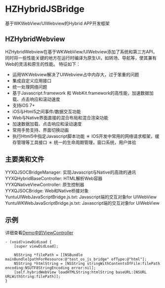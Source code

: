 # HZHybridJSBridge

基于WKWebView/UIWebview的Hybrid APP开发框架

## HZHybridWebview

HZHybridWebview在基于WKWebView/UIWebview添加了系统和第三方API，同时将一些性能关键的地方在运行时编译为原生UI，如转场、导航等，使其兼有Web的灵活和原生的性能。
特征如下：<br/>

* 运用WKWebview解决了UIWebview占中内存大，过于笨重的问题
* 集成自定义应用接口
* 统一处理网络问题
* 基于Javascript.framework 和 WebKit.framework的高性能，加速数据加载、点击响应和滚动速度
* 支持iOS 7+
* iOS与Html5之间事件/数据交互功能
* Web与Native界面直接的混合布局和混合渲染功能
* 加速数据加载、点击响应和滚动速度
* 常用手势支持、界面切换动画
* 执行Html5中指定Javascript脚本功能
＊ IOS开发中常用的网络请求框架，缓存管理等工具接口
＊ 统一的生命周期管理，窗口系统，用户体验

## 主要类和文件
YYXQJSOCBridgeManager: 实现Javascript与Native的高效的通讯<br/>
YYXQHybridBaseController: HTML解析Web容器<br/>
YYXQNativeViewController: 原生控制器<br/>
YYXQJSOCBridge: Web和Native桥接对象<br/>
YuntuUIWebJavaScriptBridge.js.txt: Javascript端的交互对象for UIWebView<br/>
YuntuWKWebJavaScriptBridge.js.txt: Javascript端的交互对象for UIWebView<br/>

## 示例
详细查看[Demo中的ViewController](HZHybridJSBridgeDemo/HZHybridJSBridgeDemo/ViewController.m)

	- (void)viewDidLoad {
    	[super viewDidLoad];
    	
	    NSString *filePath = [[NSBundle mainBundle]pathForResource:@"test_os_js_bridge" ofType:@"html"];
	    NSString *htmlString = [NSString stringWithContentsOfFile:filePath encoding:NSUTF8StringEncoding error:nil];
	    [self.hybridWebView loadHTMLString:htmlString baseURL:[NSURL URLWithString:filePath]];
	}

